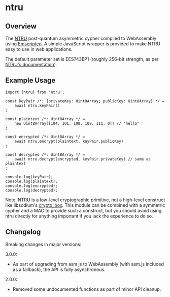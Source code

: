 # ntru

## Overview

The [NTRU](https://ntru.org) post-quantum asymmetric
cypher compiled to WebAssembly using [Emscripten](https://github.com/kripken/emscripten).
A simple JavaScript wrapper is provided to make NTRU easy to use in web applications.

The default parameter set is EES743EP1 (roughly 256-bit strength, as per
[NTRU's documentation](https://github.com/buu700/NTRUEncrypt-Archive/blob/master/doc/UserNotes-NTRUEncrypt.pdf)).

## Example Usage

	import {ntru} from 'ntru';

	const keyPair /*: {privateKey: Uint8Array; publicKey: Uint8Array} */ =
		await ntru.keyPair()
	;

	const plaintext /*: Uint8Array */ =
		new Uint8Array([104, 101, 108, 108, 111, 0]) // "hello"
	;

	const encrypted /*: Uint8Array */ =
		await ntru.encrypt(plaintext, keyPair.publicKey)
	;

	const decrypted /*: Uint8Array */ =
		await ntru.decrypt(encrypted, keyPair.privateKey) // same as plaintext
	;

	console.log(keyPair);
	console.log(plaintext);
	console.log(encrypted);
	console.log(decrypted);

Note: NTRU is a low-level cryptographic primitive, not a high-level construct like libsodium's
[crypto_box](https://download.libsodium.org/doc/public-key_cryptography/authenticated_encryption.html).
This module can be combined with a symmetric cypher and a MAC to provide such a construct, but you
should avoid using ntru directly for anything important if you lack the experience to do so.

## Changelog

Breaking changes in major versions:

3.0.0:

* As part of upgrading from asm.js to WebAssembly (with asm.js included as a fallback),
the API is fully asynchronous.

2.0.0:

* Removed some undocumented functions as part of minor API cleanup.
